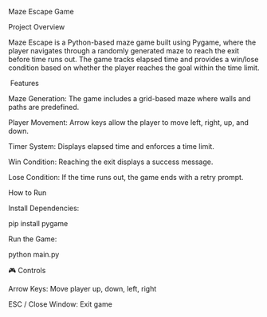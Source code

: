 Maze Escape Game

Project Overview

Maze Escape is a Python-based maze game built using Pygame, where the player navigates through a randomly generated maze to reach the exit before time runs out. The game tracks elapsed time and provides a win/lose condition based on whether the player reaches the goal within the time limit.

 Features

Maze Generation: The game includes a grid-based maze where walls and paths are predefined.

Player Movement: Arrow keys allow the player to move left, right, up, and down.

Timer System: Displays elapsed time and enforces a time limit.

Win Condition: Reaching the exit displays a success message.

Lose Condition: If the time runs out, the game ends with a retry prompt.

How to Run

Install Dependencies:

pip install pygame

Run the Game:

python main.py

🎮 Controls

Arrow Keys: Move player up, down, left, right

ESC / Close Window: Exit game
